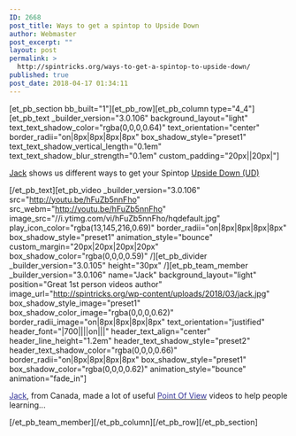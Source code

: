 ```yaml
---
ID: 2668
post_title: Ways to get a spintop to Upside Down
author: Webmaster
post_excerpt: ""
layout: post
permalink: >
  http://spintricks.org/ways-to-get-a-spintop-to-upside-down/
published: true
post_date: 2018-04-17 01:34:11
---
```

[et_pb_section bb_built="1"][et_pb_row][et_pb_column type="4_4"][et_pb_text _builder_version="3.0.106" background_layout="light" text_text_shadow_color="rgba(0,0,0,0.64)" text_orientation="center" border_radii="on|8px|8px|8px|8px" box_shadow_style="preset1" text_text_shadow_vertical_length="0.1em" text_text_shadow_blur_strength="0.1em" custom_padding="20px||20px|"]

<a href="/category/spinners/jack">Jack</a> shows us different ways to get your Spintop <a href="/tag/ud">Upside Down (UD)</a>

[/et_pb_text][et_pb_video _builder_version="3.0.106" src="http://youtu.be/hFuZb5nnFho" src_webm="http://youtu.be/hFuZb5nnFho" image_src="//i.ytimg.com/vi/hFuZb5nnFho/hqdefault.jpg" play_icon_color="rgba(13,145,216,0.69)" border_radii="on|8px|8px|8px|8px" box_shadow_style="preset1" animation_style="bounce" custom_margin="20px|20px|20px|20px" box_shadow_color="rgba(0,0,0,0.59)" /][et_pb_divider _builder_version="3.0.105" height="30px" /][et_pb_team_member _builder_version="3.0.106" name="Jack" background_layout="light" position="Great 1st person videos author" image_url="http://spintricks.org/wp-content/uploads/2018/03/jack.jpg" box_shadow_style_image="preset1" box_shadow_color_image="rgba(0,0,0,0.62)" border_radii_image="on|8px|8px|8px|8px" text_orientation="justified" header_font="|700||||on|||" header_text_align="center" header_line_height="1.2em" header_text_shadow_style="preset2" header_text_shadow_color="rgba(0,0,0,0.66)" border_radii="on|8px|8px|8px|8px" box_shadow_style="preset1" box_shadow_color="rgba(0,0,0,0.62)" animation_style="bounce" animation="fade_in"]

<span style="color: #333399;"><a style="color: #333399;" href="/category/spinners/jack">Jack</a></span>, from Canada, made a lot of useful <a href="/category/learning/point-of-view"><span style="color: #333399;">Point Of View</span></a> videos to help people learning...

[/et_pb_team_member][/et_pb_column][/et_pb_row][/et_pb_section]